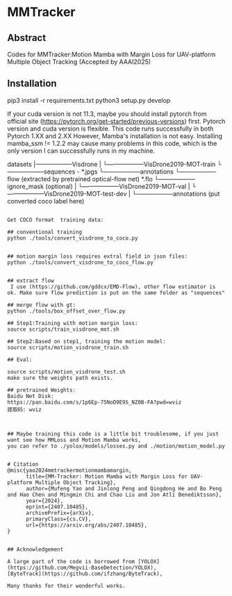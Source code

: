 # MMTracker

## Abstract
Codes for MMTracker:Motion Mamba with Margin Loss for UAV-platform Multiple Object Tracking (Accepted by AAAI2025)


## Installation
pip3 install -r requirements.txt
python3 setup.py develop


If your cuda version is not 11.3, maybe you should install pytorch from official site (https://pytorch.org/get-started/previous-versions) first.
Pytorch version and cuda version is flexible.
This code runs successfully in both Pytorch 1.XX and 2.XX
However, Mamba's installation is not easy. Installing mamba_ssm != 1.2.2 may cause many problems in this code, which is the only version I can successfully runs in my machine.



datasets
   |——————Visdrone
   |        └——————VisDrone2019-MOT-train
                    └——————sequences - *.jpgs
                    └——————annotations
                    └——————flow (extracted by pretrained optical-flow net) *.flo
                    └——————ignore_mask (optional)
   |        └——————VisDrone2019-MOT-val
   |        └——————VisDrone2019-MOT-test-dev
   |        └——————annotations (put converted coco label here)
```

Get COCO format  training data:

## conventional training
python ./tools/convert_visdrone_to_coco.py


## motion margin loss requires extral field in json files:
python ./tools/convert_visdrone_to_coco_flow.py


## extract flow
 I use (https://github.com/gddcx/EMD-Flow), other flow estimator is ok. Make sure flow prediction is put on the same folder as "sequences"

## merge flow with gt:
python ./tools/box_offset_over_flow.py

## Step1:Training with motion margin loss:
source scripts/train_visdrone_mot.sh

## Step2:Based on step1, training the motion model:
source scripts/motion_visdrone_train.sh

## Eval:

source scripts/motion_visdrone_test.sh
make sure the weights path exists.

## pretrained Weights:
Baidu Net Disk:
https://pan.baidu.com/s/1p6Ep-75NoD9E9S_NZ0B-FA?pwd=wviz 
提取码: wviz



## Maybe training this code is a little bit troublesome, if you just want see how MMLoss and Motion Mamba works,
you can refer to ./yolox/models/losses.py and ./motion/motion_model.py


# Citation
@misc{yao2024mmtrackermotionmambamargin,
      title={MM-Tracker: Motion Mamba with Margin Loss for UAV-platform Multiple Object Tracking}, 
      author={Mufeng Yao and Jinlong Peng and Qingdong He and Bo Peng and Hao Chen and Mingmin Chi and Chao Liu and Jon Atli Benediktsson},
      year={2024},
      eprint={2407.10485},
      archivePrefix={arXiv},
      primaryClass={cs.CV},
      url={https://arxiv.org/abs/2407.10485}, 
}


## Acknowledgement

A large part of the code is borrowed from [YOLOX](https://github.com/Megvii-BaseDetection/YOLOX), 
[ByteTrack](https://github.com/ifzhang/ByteTrack),

Many thanks for their wonderful works.
